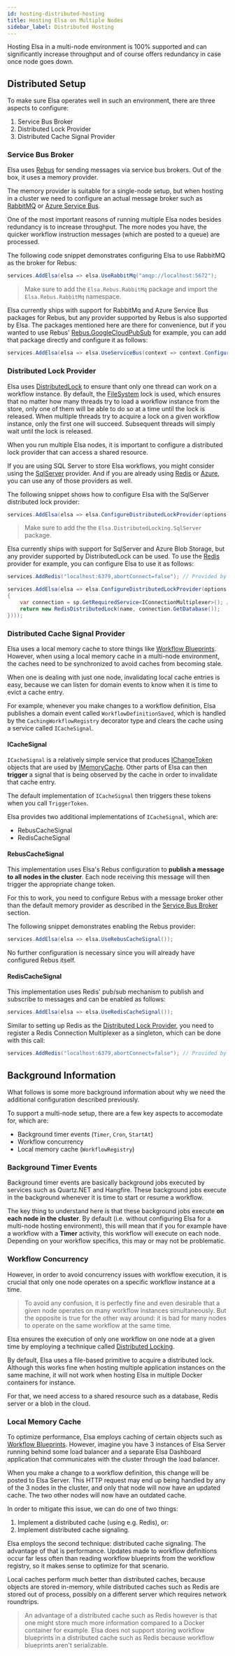 ```yaml
---
id: hosting-distributed-hosting
title: Hosting Elsa on Multiple Nodes
sidebar_label: Distributed Hosting
---
```


Hosting Elsa in a multi-node environment is 100% supported and can significantly increase throughput and of course offers redundancy in case once node goes down. 

## Distributed Setup

To make sure Elsa operates well in such an environment, there are three aspects to configure:

1. Service Bus Broker
2. Distributed Lock Provider
3. Distributed Cache Signal Provider

### Service Bus Broker

Elsa uses [Rebus](https://github.com/rebus-org/Rebus) for sending messages via service bus brokers.
Out of the box, it uses a memory provider.

The memory provider is suitable for a single-node setup, but when hosting in a cluster we need to configure an actual message broker such as [RabbitMQ](https://github.com/rebus-org/Rebus.RabbitMq) or [Azure Service Bus](https://github.com/rebus-org/Rebus.AzureServiceBus).

One of the most important reasons of running multiple Elsa nodes besides redundancy is to increase throughput. The more nodes you have, the quicker workflow instruction messages (which are posted to a queue) are processed.

The following code snippet demonstrates configuring Elsa to use RabbitMQ as the broker for Rebus:

```c#
services.AddElsa(elsa => elsa.UseRabbitMq("amqp://localhost:5672");
```

> Make sure to add the `Elsa.Rebus.RabbitMq` package and import the `Elsa.Rebus.RabbitMq` namespace.

Elsa currently ships with support for RabbitMq and Azure Service Bus packages for Rebus, but any provider supported by Rebus is also supported by Elsa. The packages mentioned here are there for convenience, but if you wanted to use Rebus' [Rebus.GoogleCloudPubSub](https://github.com/rebus-org/Rebus.GoogleCloudPubSub) for example, you can add that package directly and configure it as follows:

```c#
services.AddElsa(elsa => elsa.UseServiceBus(context => context.Configurer.Transport(t => t.UsePubSub(context.QueueName)));
```

### Distributed Lock Provider

Elsa uses [DistributedLock](https://github.com/madelson/DistributedLock) to ensure thant only one thread can work on a workflow instance. By default, the [FileSystem](https://github.com/madelson/DistributedLock/blob/master/docs/DistributedLock.FileSystem.md) lock is used, which ensures that no matter how many threads try to load a workflow instance from the store, only one of them will be able to do so at a time until the lock is released.
When multiple threads try to acquire a lock on a given workflow instance, only the first one will succeed. Subsequent threads will simply wait until the lock is released.

When you run multiple Elsa nodes, it is important to configure a distributed lock provider that can access a shared resource.

If you are using SQL Server to store Elsa workflows, you might consider using the [SqlServer](https://github.com/madelson/DistributedLock/blob/master/docs/DistributedLock.SqlServer.md) provider.
And if you are already using [Redis](https://github.com/madelson/DistributedLock/blob/master/docs/DistributedLock.Redis.md) or [Azure](https://github.com/madelson/DistributedLock/blob/master/docs/DistributedLock.Azure.md), you can use any of those providers as well.

The following snippet shows how to configure Elsa with the SqlServer distributed lock provider:

```c#
services.AddElsa(elsa => elsa.ConfigureDistributedLockProvider(options => options.UseSqlServerLockProvider("Server=localhost;Database=Elsa;Integrated Security=True;")));
```

> Make sure to add the the `Elsa.DistributedLocking.SqlServer` package.

Elsa currently ships with support for SqlServer and Azure Blob Storage, but any provider supported by DistributedLock can be used. To use the [Redis](https://github.com/madelson/DistributedLock/blob/master/docs/DistributedLock.Redis.md) provider for example, you can configure Elsa to use it as follows:

```c#
services.AddRedis("localhost:6379,abortConnect=false"); // Provided by the Elsa.Providers.Redis package. This is optional; you are free to construct your own connection multiplexer from the following factory code.

services.AddElsa(elsa => elsa.ConfigureDistributedLockProvider(options => options.UseProviderFactory(sp => name =>
{
    var connection = sp.GetRequiredService<IConnectionMultiplexer>(); // `services.AddRedis` registers an `IConnectionMultiplexer` as a singleton. 
    return new RedisDistributedLock(name, connection.GetDatabase());
})));
```

### Distributed Cache Signal Provider

Elsa uses a local memory cache to store things like [Workflow Blueprints](#). However, when using a local memory cache in a multi-node environment, the caches need to be synchronized to avoid caches from becoming stale.

When one is dealing with just one node, invalidating local cache entries is easy, because we can listen for domain events to know when it is time to evict a cache entry.

For example, whenever you make changes to a workflow definition, Elsa publishes a domain event called `WorkflowDefinitionSaved`, which is handled by the `CachingWorkflowRegistry` decorator type and clears the cache using a service called `ICacheSignal`.

#### ICacheSignal

`ICacheSignal` is a relatively simple service that produces [IChangeToken](https://docs.microsoft.com/en-us/dotnet/api/microsoft.extensions.primitives.ichangetoken) objects that are used by [IMemoryCache](https://docs.microsoft.com/en-us/aspnet/core/performance/caching/memory).
Other parts of Elsa can then **trigger** a signal that is being observed by the cache in order to invalidate that cache entry.

The default implementation of `ICacheSignal` then triggers these tokens when you call `TriggerToken`.

Elsa provides two additional implementations of `ICacheSignal`, which are:

* RebusCacheSignal
* RedisCacheSignal

#### RebusCacheSignal

This implementation uses Elsa's Rebus configuration to **publish a message to all nodes in the cluster**.
Each node receiving this message will then trigger the appropriate change token.

For this to work, you need to configure Rebus with a message broker other than the default memory provider as described in the [Service Bus Broker](#service-bus-broker) section.

The following snippet demonstrates enabling the Rebus provider:

```c#
services.AddElsa(elsa => elsa.UseRebusCacheSignal());
```

No further configuration is necessary since you will already have configured Rebus itself. 

#### RedisCacheSignal

This implementation uses Redis' pub/sub mechanism to publish and subscribe to messages and can be enabled as follows:

```c#
services.AddElsa(elsa => elsa.UseRedisCacheSignal());
```

Similar to setting up Redis as the [Distributed Lock Provider](#distributed-lock-provider), you need to register a Redis Connection Multiplexer as a singleton, which can be done with this call:

```c#
services.AddRedis("localhost:6379,abortConnect=false"); // Provided by the Elsa.Providers.Redis package.
```

## Background Information

What follows is some more background information about why we need the additional configuration described previously.

To support a multi-node setup, there are a few key aspects to accomodate for, which are:

* Background timer events (`Timer`, `Cron`, `StartAt`)
* Workflow concurrency
* Local memory cache (`WorkflowRegistry`)

### Background Timer Events

Background timer events are basically background jobs executed by services such as Quartz.NET and Hangfire.
These background jobs execute in the background whenever it is time to start or resume a workflow.

The key thing to understand here is that these background jobs execute **on each node in the cluster**.
By default (i.e. without configuring Elsa for a multi-node hosting environment), this will mean that if you for example have a workflow with a **Timer** activity, this workflow will execute on each node. Depending on your workflow specifics, this may or may not be problematic.

### Workflow Concurrency

However, in order to avoid concurrency issues with workflow execution, it is crucial that only one node operates on a specific workflow instance at a time.

> To avoid any confusion, it is perfectly fine and even desirable that a given node operates on many workflow instances simultaneously.
> But the opposite is true for the other way around: it is bad for many nodes to operate on the same workflow at the same time.

Elsa ensures the execution of only one workflow on one node at a given time by employing a technique called [Distributed Locking](https://martin.kleppmann.com/2016/02/08/how-to-do-distributed-locking.html).

By default, Elsa uses a file-based primitive to acquire a distributed lock. Although this works fine when hosting multiple application instances on the same machine, it will not work when hosting Elsa in multiple Docker containers for instance.

For that, we need access to a shared resource such as a database, Redis server or a blob in the cloud.

### Local Memory Cache

To optimize performance, Elsa employs caching of certain objects such as [Workflow Blueprints]().
However, imagine you have 3 instances of Elsa Server running behind some load balancer and a separate Elsa Dashboard application that communicates with the cluster through the load balancer.

When you make a change to a workflow definition, this change will be posted to Elsa Server. This HTTP request may end up being handled by any of the 3 nodes in the cluster, and only that node will now have an updated cache.
The two other nodes will now have an outdated cache.

In order to mitigate this issue, we can do one of two things:

1. Implement a distributed cache (using e.g. Redis), or:
2. Implement distributed cache signaling.

Elsa employs the second technique: distributed cache signaling. The advantage of that is performance. Updates made to workflow definitions occur far less often than reading workflow blueprints from the workflow registry, so it makes sense to optimize for that scenario.

Local caches perform much better than distributed caches, because objects are stored in-memory, while distributed caches such as Redis are stored out of process, possibly on a different server which requires network roundtrips.

> An advantage of a distributed cache such as Redis however is that one might store much more information compared to a Docker container for example.
> Elsa does not support storing workflow blueprints in a distributed cache such as Redis because workflow blueprints aren't serializable.


